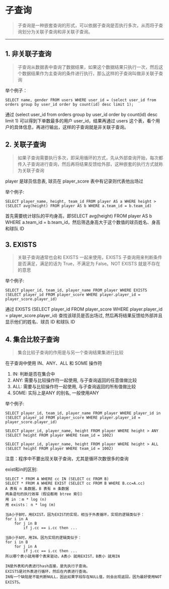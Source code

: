 # 子查询
> 子查询是一种嵌套查询的形式，可以依据子查询是否执行多次，从而将子查询划分为关联子查询和非关联子查询。
---

## 1. 非关联子查询
> 子查询从数据表中查询了数据结果，如果这个数据结果只执行一次，然后这个数据结果作为主查询的条件进行执行，那么这样的子查询叫做非关联子查询

举个例子：
```
SELECT name, gender FROM users WHERE user_id = (select user_id from orders group by user_id order by count(id) desc limit 1);
```
通过 (select user_id from orders group by user_id order by count(id) desc limit 1) 可以得到下单数最多的用户 user_id，结果再通过 users 这个表，看个用户的具体信息，再进行输出，这样的子查询就是非关联子查询。


## 2. 关联子查询
> 如果子查询需要执行多次，即采用循环的方式，先从外部查询开始，每次都传入子查询进行查询，然后再将结果反馈给外部，这种嵌套的执行方式就称为关联子查询

player 是球员信息表, 球员在 player_score 表中有记录则代表他出场过

举个例子:
```
SELECT player_name, height, team_id FROM player AS a WHERE height > (SELECT avg(height) FROM player AS b WHERE a.team_id = b.team_id)
```
首先需要统计球队的平均身高，即SELECT avg(height) FROM player AS b WHERE a.team_id = b.team_id，然后筛选身高大于这个数值的球员姓名、身高和球队 ID


## 3. EXISTS
> 关联子查询通常也会和 EXISTS 一起来使用，EXISTS 子查询用来判断条件是否满足，满足的话为 True，不满足为 False。NOT EXISTS 就是不存在的意思

举个例子:
```
SELECT player_id, team_id, player_name FROM player WHERE EXISTS (SELECT player_id FROM player_score WHERE player.player_id = player_score.player_id)
```
通过 EXISTS (SELECT player_id FROM player_score WHERE player.player_id = player_score.player_id) 查找该球员是否出场过, 然后再将结果反馈给外部并且显示他们的姓名、球员 ID 和球队 ID


## 4. 集合比较子查询
> 集合比较子查询的作用是与另一个查询结果集进行比较

在子查询中使用 IN、ANY、ALL 和 SOME 操作符
1. IN: 判断是否在集合中
2. ANY: 需要与比较操作符一起使用, 与子查询返回的任意值做比较
3. ALL: 需要与比较操作符一起使用, 与子查询返回的所有值做比较
4. SOME: 实际上是ANY 的别名, 一般使用ANY

举个例子:
```
SELECT player_id, team_id, player_name FROM player WHERE player_id in (SELECT player_id FROM player_score WHERE player.player_id = player_score.player_id)

SELECT player_id, player_name, height FROM player WHERE height > ANY (SELECT height FROM player WHERE team_id = 1002)

SELECT player_id, player_name, height FROM player WHERE height > ALL (SELECT height FROM player WHERE team_id = 1002)
```


注意：程序中不要出现关联子查询，尤其是循环次数很多的查询

exist和in的区别:
```
SELECT * FROM A WHERE cc IN (SELECT cc FROM B)
SELECT * FROM A WHERE EXIST (SELECT cc FROM B WHERE B.cc=A.cc)
A 表有 n 条数据，B 表有 m 条数据
两条语句的执行效率（假设都用 btree 索引）
用 in ：m * log (n)
用 exists： n * log (m)

当A小于B时，用EXIST。因为EXIST的实现，相当于外表循环，实现的逻辑类似于：
for i in A
    for j in B
        if j.cc == i.cc then ...

当B小于A时，用IN，因为实现的逻辑类似于：
for i in B
    for j in A
        if j.cc == i.cc then ...
所以哪个表小就用哪个表来驱动，A表小 就用EXIST，B表小 就用IN

IN是外表和内表进行hash连接，是先执行子查询。
EXISTS是对外表进行循环，然后在内表进行查询。
IN有一个缺陷是不能判断NULL，因此如果字段存在NULL值，则会出现返回，因为最好使用NOT EXISTS。
```
